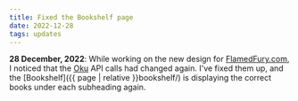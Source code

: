 ```yaml
---
title: Fixed the Bookshelf page
date: 2022-12-28
tags: updates
---
```


**28 December, 2022**: While working on the new design for [FlamedFury.com](https://flamedfury.com), I noticed that the [Oku](https://oku.club) API calls had changed again. I've fixed them up, and the [Bookshelf]({{ page | relative }}bookshelf/) is displaying the correct books under each subheading again.